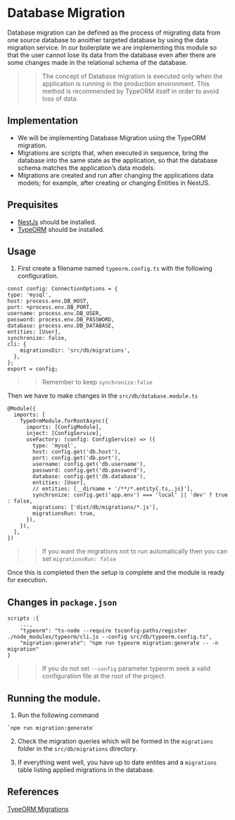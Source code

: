# Database Migration

Database migration can be defined as the process of migrating data from one source database to anoither targeted database by using the data migration service.
In our boilerplate we are implementing this module so that the user cannot lose its data from the database even after there are some changes made in the relational schema of the database.

>> The concept of Database migration is executed only when the application is running in the production environment.
>> This method is recommended by TypeORM itself in order to avoid loss of data.

## Implementation
- We will be implementing Database Migration using the TypeORM migration. 
- Migrations are scripts that, when executed in sequence, bring the database into the same state as the application, so that the database schema matches the application’s data models. 
- Migrations are created and run after changing the applications data models; for example, after creating or changing Entities in NestJS.

## Prequisites
- [NestJs]('https://docs.nestjs.com/') should be installed.
- [TypeORM]('https://docs.nestjs.com/techniques/database') should be installed.

## Usage
1. First create a filename named `typeorm.config.ts` with the following configuration.
```
const config: ConnectionOptions = {
type: 'mysql',
host: process.env.DB_HOST,
port: +process.env.DB_PORT,
username: process.env.DB_USER,
password: process.env.DB_PASSWORD,
database: process.env.DB_DATABASE,
entities: [User],
synchronize: false,
cli: {
    migrationsDir: 'src/db/migrations',
  },
};
export = config;
```
>> Remember to keep `synchronize:false`

Then we have to make changes in the `src/db/database.module.ts`
```
@Module({
  imports: [
    TypeOrmModule.forRootAsync({
      imports: [ConfigModule],
      inject: [ConfigService],
      useFactory: (config: ConfigService) => ({
        type: 'mysql',
        host: config.get('db.host'),
        port: config.get('db.port'),
        username: config.get('db.username'),
        password: config.get('db.password'),
        database: config.get('db.database'),
        entities: [User],
        // entities: [__dirname + '/**/*.entity{.ts,.js}'],
        synchronize: config.get('app.env') === 'local' || 'dev' ? true : false,
        migrations: ['dist/db/migrations/*.js'],
        migrationsRun: true,
      }),
    }),
  ],
})
```
>> If you want the migrations not to run automatically then  you can set `migrationsRun: false`

Once this is completed then the setup is complete and the module is ready for execution.

## Changes in `package.json`
```
scripts :{
    ...,
    "typeorm": "ts-node --require tsconfig-paths/register ./node_modules/typeorm/cli.js --config src/db/typeorm.config.ts",
    "migration:generate": "npm run typeorm migration:generate -- -n migration"
}
```
>> If you do not set `--config` parameter typeorm seek a valid configuration file at the root of the project.

## Running the module.
1. Run the following command
```
`npm run migration:generate`
```

2. Check the migration queries which will be formed in the `migrations` folder in the `src/db/migrations` directory.

3. If everything went well, you have up to date entites and a `migrations` table listing applied migrations in the database. 

## References
[TypeORM Migrations]('https://github.com/typeorm/typeorm/blob/master/docs/migrations.md')